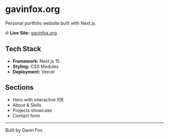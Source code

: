# gavinfox.org

Personal portfolio website built with Next.js.

🌐 **Live Site:** [gavinfox.org](https://gavinfox.org)

## Tech Stack

- **Framework:** Next.js 15
- **Styling:** CSS Modules
- **Deployment:** Vercel

## Sections

- Hero with interactive IDE
- About & Skills
- Projects showcase
- Contact form

---

Built by Gavin Fox
